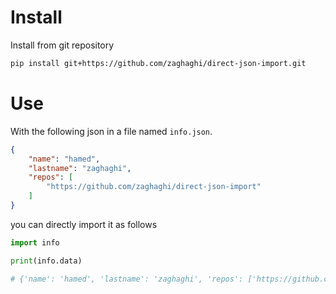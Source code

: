 # Install

Install from git repository
```bash
pip install git+https://github.com/zaghaghi/direct-json-import.git
```

# Use
With the following json in a file named `info.json`.
```json
{
    "name": "hamed",
    "lastname": "zaghaghi",
    "repos": [
        "https://github.com/zaghaghi/direct-json-import"
    ]
}
```

you can directly import it as follows
```python
import info

print(info.data)

# {'name': 'hamed', 'lastname': 'zaghaghi', 'repos': ['https://github.com/zaghaghi/direct-json-import']}
```
